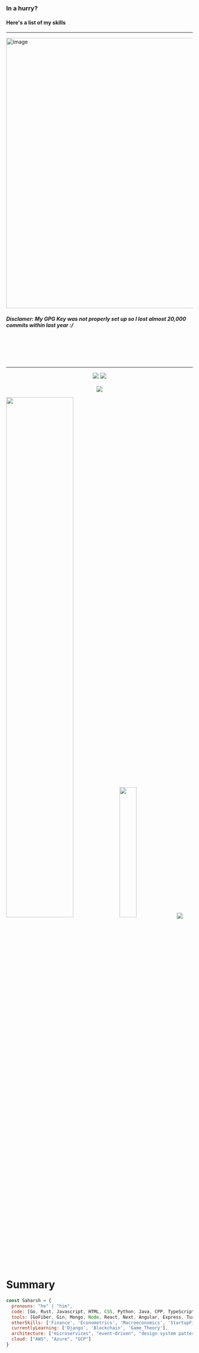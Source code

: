 <h3>In a hurry?</h3>
<h4>Here's a list of my skills</h4>
<hr />

<img width="730" alt="image" src="https://github.com/shuklasaharsh/shuklasaharsh/assets/67519229/8d456a23-4d58-49e0-9ab2-a747d41ae624">

<p align="center">
    
<h5>Disclamer: My GPG Key was not properly set up so I lost almost 20,000 commits within last year :/</h5>
<br />
<br />
<br />
<br />
<hr />

<p align="center">
  <img src="https://github-readme-streak-stats.herokuapp.com?user=shuklasaharsh&hide_border=true&fire=2389DD&ring=329BDD&theme=dark">
  <img src="https://github-readme-stats.vercel.app/api?username=shuklasaharsh&theme=dark&hide_border=true"><br><br>
  <img src="https://activity-graph.herokuapp.com/graph?username=shuklasaharsh&theme=github&bg_color=151515">
  <div>
    <img src="https://github-profile-trophy.vercel.app/?username=shuklasaharsh&theme=onedark" width='60%'>
    <img src="https://github-readme-stats.vercel.app/api/top-langs/?username=shuklasaharsh&theme=dark&hide_border=true" width = '30%'>
    <img src="https://komarev.com/ghpvc/?username=shuklasaharsh&color=grey&style=flat-square" align="center">
  </div>
</p>

# Summary

```javascript
const Saharsh = {
  pronouns: "he" | "him",
  code: [Go, Rust, Javascript, HTML, CSS, Python, Java, CPP, TypeScript],
  tools: [GoFiber, Gin, Mongo, Node, React, Next, Angular, Express, Turi, PyTorch, Tensorflow, Keras, SKlearn, Pandas, Plotly, SQL],
  otherSkills: ['Finance', 'Econometrics', 'Macroeconomics', 'StartupFinance', 'Music'],
  currentlyLearning: ['Django', 'Blockchain', 'Game_Theory'],
  architecture: ["microservices", "event-driven", "design system pattern", "distributed-systems"],
  cloud: ["AWS", "Azure", "GCP"]
}
```

